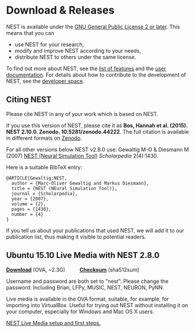# Download & Releases

NEST is available under the [GNU General Public License 2 or later](license.md).
This means that you can

-   use NEST for your research,
-   modify and improve NEST according to your needs,
-   distribute NEST to others under the same license.

To find out more about NEST, see the [list of features](features.md)
and the [user documentation](documentation.md).
For details about how to contribute to the development of NEST, see the [developer space](http://nest.github.io/nest-simulator).

## Citing NEST

Please cite NEST in any of your work which is based on NEST.

If you use this version of NEST, please cite it as
**Bos, Hannah et al. (2015). NEST 2.10.0. Zenodo. 10.5281/zenodo.44222**.
The full citation is available in different formats on
[Zenodo](http://dx.doi.org/10.5281/zenodo.44222).

For all other versions below NEST v2.8.0 use: Gewaltig M-O & Diesmann M (2007)
[NEST (Neural Simulation Tool)](http://www.scholarpedia.org/article/NEST_(Neural_Simulation_Tool))
*Scholarpedia* 2(4):1430.

Here is a suitable BibTeX entry:

    @ARTICLE{Gewaltig:NEST,
      author = {Marc-Oliver Gewaltig and Markus Diesmann},
      title = {NEST (NEural Simulation Tool)},
      journal = {Scholarpedia},
      year = {2007},
      volume = {2},
      pages = {1430},
      number = {4}
    }

If you tell us about your publications that used NEST, we will add it to our
publication list, thus making it visible to potential readers.

## Ubuntu 15.10 Live Media with NEST 2.8.0

**[Download](http://www.nest-simulator.org/downloads/gplreleases/lubuntu-15.10_nest-2.8.0.ova)** (OVA, ~2.3G)          **[Checksum](http://www.nest-simulator.org/downloads/gplreleases/lubuntu-15.10_nest-2.8.0.ova.sha512sum)** (sha512sum)

Username and password are both set to "nest". Please change the password.
 Including Brian, LFPy, MUSIC, NEST, NEURON, PyNN.

Live media is available in the OVA format, suitable, for example, for importing
into VirtualBox. Useful for trying out NEST without installing it on your
computer, especially for Windows and Mac OS X users.

[NEST Live Media setup and first steps.](http://www.nest-simulator.org/wp-content/uploads/2015/10/nest_setup.pdf)
